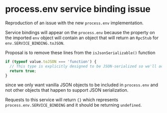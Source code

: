 # process.env service binding issue

Reproduction of an issue with the new `process.env` implementation.

Service bindings will appear on the `process.env` because the property on the imported `env` object will contain an object that will return an `RpcStub` for `env.SERVICE_BINDING.toJSON`.

Proposal is to remove these lines from the `isJsonSerializable()` function

```ts
if (typeof value.toJSON === 'function') {
  // This type is explicitly designed to be JSON-serialized so we'll accept it.
  return true;
}
```

since we only want vanilla JSON objects to be included in `process.env` and not other objects that happen to support JSON serialization.

Requests to this service will return `{}` which represents `process.env.SERVICE_BINDING` and it should be returning `undefined`.
